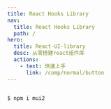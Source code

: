 ```yaml
---
title: React Hooks Library
nav:
  title: React Hooks Library
  path: /
hero:
  title: React-UI-library
  desc: 从零搭建react组件库
  actions:
    - text: 快速上手
      link: /comp/normal/button
---
```


```

$ npm i mui2

```
